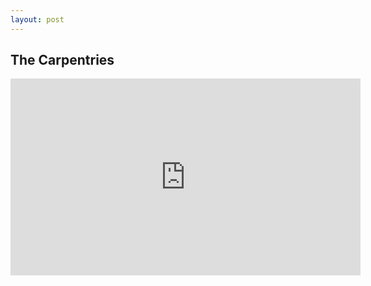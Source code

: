 ```yaml
---
layout: post
---
```


## The Carpentries

<iframe width="560" height="315" src="https://carpentries.org/" frameborder="0" allowfullscreen></iframe>
